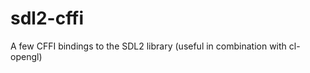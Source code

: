 sdl2-cffi
=========

A few CFFI bindings to the SDL2 library (useful in combination with cl-opengl)
